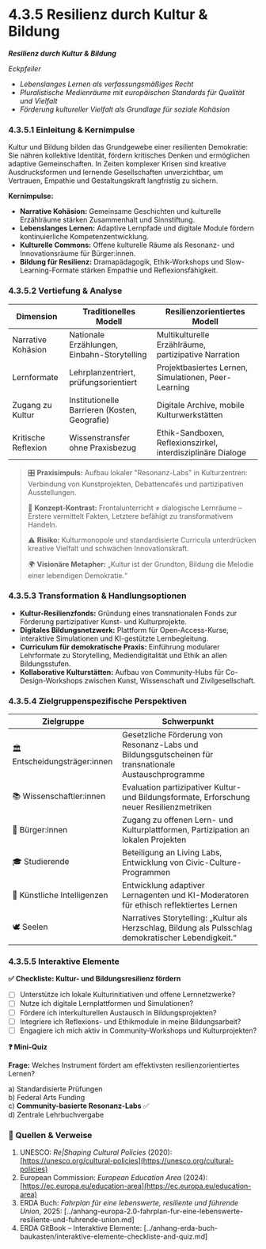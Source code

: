# 4.3.5 Resilienz durch Kultur & Bildung

_**Resilienz durch Kultur & Bildung**_

_Eckpfeiler_

* _Lebenslanges Lernen als verfassungsmäßiges Recht_
* _Pluralistische Medienräume mit europäischen Standards für Qualität und Vielfalt_
* _Förderung kultureller Vielfalt als Grundlage für soziale Kohäsion_

### 4.3.5.1 Einleitung & Kernimpulse

Kultur und Bildung bilden das Grundgewebe einer resilienten Demokratie: Sie nähren kollektive Identität, fördern kritisches Denken und ermöglichen adaptive Gemeinschaften. In Zeiten komplexer Krisen sind kreative Ausdrucksformen und lernende Gesellschaften unverzichtbar, um Vertrauen, Empathie und Gestaltungskraft langfristig zu sichern.

**Kernimpulse:**

* **Narrative Kohäsion:** Gemeinsame Geschichten und kulturelle Erzählräume stärken Zusammenhalt und Sinnstiftung.
* **Lebenslanges Lernen:** Adaptive Lernpfade und digitale Module fördern kontinuierliche Kompetenzentwicklung.
* **Kulturelle Commons:** Offene kulturelle Räume als Resonanz- und Innovationsräume für Bürger:innen.
* **Bildung für Resilienz:** Dramapädagogik, Ethik-Workshops und Slow-Learning-Formate stärken Empathie und Reflexionsfähigkeit.

### 4.3.5.2 Vertiefung & Analyse

| Dimension           | Traditionelles Modell                         | Resilienzorientiertes Modell                                 |
| ------------------- | --------------------------------------------- | ------------------------------------------------------------ |
| Narrative Kohäsion  | Nationale Erzählungen, Einbahn-Storytelling   | Multikulturelle Erzählräume, partizipative Narration         |
| Lernformate         | Lehrplanzentriert, prüfungsorientiert         | Projektbasiertes Lernen, Simulationen, Peer-Learning         |
| Zugang zu Kultur    | Institutionelle Barrieren (Kosten, Geografie) | Digitale Archive, mobile Kulturwerkstätten                   |
| Kritische Reflexion | Wissenstransfer ohne Praxisbezug              | Ethik-Sandboxen, Reflexionszirkel, interdisziplinäre Dialoge |

> 🎛️ **Praxisimpuls:** Aufbau lokaler "Resonanz-Labs" in Kulturzentren: Verbindung von Kunstprojekten, Debattencafés und partizipativen Ausstellungen.
>
> 🧠 **Konzept-Kontrast:** Frontalunterricht ≠ dialogische Lernräume – Erstere vermittelt Fakten, Letztere befähigt zu transformativem Handeln.
>
> ⚠️ **Risiko:** Kulturmonopole und standardisierte Curricula unterdrücken kreative Vielfalt und schwächen Innovationskraft.
>
> 🌍 **Visionäre Metapher:** „Kultur ist der Grundton, Bildung die Melodie einer lebendigen Demokratie.“

### 4.3.5.3 Transformation & Handlungsoptionen

* **Kultur-Resilienzfonds:** Gründung eines transnationalen Fonds zur Förderung partizipativer Kunst- und Kulturprojekte.
* **Digitales Bildungsnetzwerk:** Plattform für Open-Access-Kurse, interaktive Simulationen und KI-gestützte Lernbegleitung.
* **Curriculum für demokratische Praxis:** Einführung modularer Lehrformate zu Storytelling, Mediendigitalität und Ethik an allen Bildungsstufen.
* **Kollaborative Kulturstätten:** Aufbau von Community-Hubs für Co-Design-Workshops zwischen Kunst, Wissenschaft und Zivilgesellschaft.

### 4.3.5.4 Zielgruppenspezifische Perspektiven

| Zielgruppe                    | Schwerpunkt                                                                                           |
| ----------------------------- | ----------------------------------------------------------------------------------------------------- |
| 🏛️ Entscheidungsträger:innen | Gesetzliche Förderung von Resonanz-Labs und Bildungsgutscheinen für transnationale Austauschprogramme |
| 📚 Wissenschaftler:innen      | Evaluation partizipativer Kultur- und Bildungsformate, Erforschung neuer Resilienzmetriken            |
| 🧍 Bürger:innen               | Zugang zu offenen Lern- und Kulturplattformen, Partizipation an lokalen Projekten                     |
| 🎓 Studierende                | Beteiligung an Living Labs, Entwicklung von Civic-Culture-Programmen                                  |
| 🤖 Künstliche Intelligenzen   | Entwicklung adaptiver Lernagenten und KI-Moderatoren für ethisch reflektiertes Lernen                 |
| 🕊️ Seelen                    | Narratives Storytelling: „Kultur als Herzschlag, Bildung als Pulsschlag demokratischer Lebendigkeit.“ |

### 4.3.5.5 Interaktive Elemente

**✅ Checkliste: Kultur- und Bildungsresilienz fördern**

* [ ] Unterstütze ich lokale Kulturinitiativen und offene Lernnetzwerke?
* [ ] Nutze ich digitale Lernplattformen und Simulationen?
* [ ] Fördere ich interkulturellen Austausch in Bildungsprojekten?
* [ ] Integriere ich Reflexions- und Ethikmodule in meine Bildungsarbeit?
* [ ] Engagiere ich mich aktiv in Community-Workshops und Kulturprojekten?

**❓ Mini-Quiz**

**Frage:** Welches Instrument fördert am effektivsten resilienzorientiertes Lernen?

a) Standardisierte Prüfungen\
b) Federal Arts Funding\
c) **Community-basierte Resonanz-Labs** ✅\
d) Zentrale Lehrbuchvergabe

### 📎 Quellen & Verweise

1. UNESCO: _Re|Shaping Cultural Policies_ (2020): [https://unesco.org/cultural-policies](https://unesco.org/cultural-policies)
2. European Commission: _European Education Area_ (2024): [https://ec.europa.eu/education-area](https://ec.europa.eu/education-area)
3. ERDA Buch: _Fahrplan für eine lebenswerte, resiliente und führende Union_, 2025: \[../anhang-europa-2.0-fahrplan-fur-eine-lebenswerte-resiliente-und-fuhrende-union.md]
4. ERDA GitBook – Interaktive Elemente: \[../anhang-erda-buch-baukasten/interaktive-elemente-checkliste-and-quiz.md]
